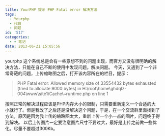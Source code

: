 ```yaml
---
title: YourPHP 提示 PHP Fatal error 解决方法
tags:
  - Yourphp
  - 代码
  - 问题
id: '517'
categories:
  - - 笔记
date: 2013-06-21 15:05:56
---
```


yourphp 这个系统总是会有一些意想不到的问题出现，而官方又没有很明确的解决方法，只能在自己不断的使用中发现问题，解决问题。 今天，又遇到了一个非常奇葩的问题，上传缩略图之后，打开该内容所在的栏目，提示：

> PHP Fatal error: Allowed memory size of 33554432 bytes exhausted (tried to allocate 9000 bytes) in H:\\root\\home\\ghdqlz-004\\www\\site1\\Cache\\~runtime.php on line 1

按照正常的解决过程应该是PHP内存大小的限制，只需要重新定义一个合适的大小就行了。但是我改了之后还是没解决这个问题，于是，在一个交流群里面找到了方法，原因是因为我上传的缩略图太大，重新上传一个小一点的图片，问题终于得到解决。 以后上传图片一定要注意图片尺寸不要过大，最好是上传之前做一些优化。尽量不要超过300Kb。
